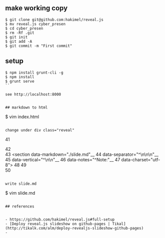 
## make working copy

```
$ git clone git@github.com:hakimel/reveal.js
$ mv reveal.js cyber_presen
$ cd cyber_presen
$ rm -Rf .git
$ git init
$ git add -A
$ git commit -m "First commit"
```

## setup

```
$ npm install grunt-cli -g
$ npm install
$ grunt serve
``

see http://localhost:8000


## markdown to html

```
$ vim index.html
```

change under div class="reveal"

```
 41    <div class="reveal">
 42       <div class="slides">
 43         <section data-markdown="./slide.md"__
 44           data-separator="^\n\n\n"__
 45           data-vertical="^\n\n"__
 46           data-notes="^Note:"__
 47           data-charset="utf-8">
 48         </section>
 49       </div>
 50     </div>
```

write slide.md

```
$ vim slide.md
```

## references


- https://github.com/hakimel/reveal.js#full-setup
- [Deploy reveal.js slideshow on github-pages | Tikal](http://tikalk.com/alm/deploy-revealjs-slideshow-github-pages)
- 






















